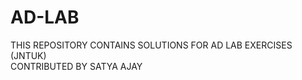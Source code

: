 # AD-LAB
THIS REPOSITORY CONTAINS SOLUTIONS FOR AD LAB EXERCISES (JNTUK) <br>
CONTRIBUTED BY SATYA AJAY
